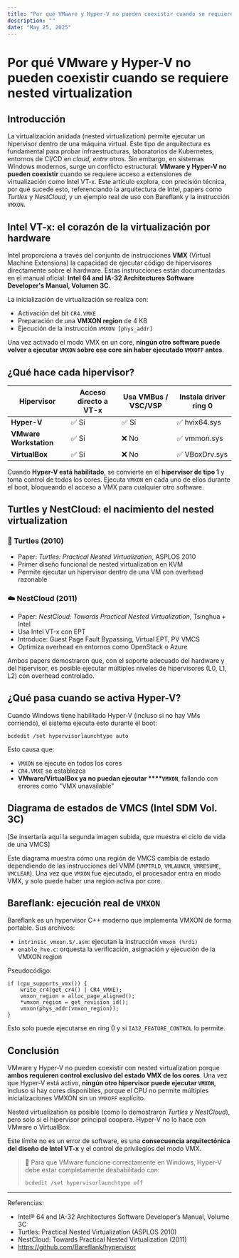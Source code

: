 ```yaml
---
title: "Por qué VMware y Hyper-V no pueden coexistir cuando se requiere nested virtualization"
description: ""
date: "May 25, 2025"
---
```


# Por qué VMware y Hyper-V no pueden coexistir cuando se requiere nested virtualization

## Introducción

La virtualización anidada (nested virtualization) permite ejecutar un hipervisor dentro de una máquina virtual. Este tipo de arquitectura es fundamental para probar infraestructuras, laboratorios de Kubernetes, entornos de CI/CD e*n cloud, entre* otros. Sin embargo, en sistemas Windows modernos, surge un conflicto estructural: **VMware y Hyper-V no pueden coexistir** cuando se requiere acceso a extensiones de virtualización como Intel VT-x. Este artículo explora, con precisión técnica, por qué sucede esto, referenciando la arquitectura de Intel, papers como *Turtles* y *NestCloud*, y un ejemplo real de uso con Bareflank y la instrucción `VMXON`.

## Intel VT-x: el corazón de la virtualización por hardware

Intel proporciona a través del conjunto de instrucciones **VMX** (Virtual Machine Extensions) la capacidad de ejecutar código de hipervisores directamente sobre el hardware. Estas instrucciones están documentadas en el manual oficial: **Intel 64 and IA-32 Architectures Software Developer's Manual, Volumen 3C**.

La inicialización de virtualización se realiza con:

- Activación del bit `CR4.VMXE`
- Preparación de una **VMXON region** de 4 KB
- Ejecución de la instrucción `VMXON [phys_addr]`

Una vez activado el modo VMX en un core, **ningún otro software puede volver a ejecutar `VMXON` sobre ese core sin haber ejecutado `VMXOFF` antes**.

## ¿Qué hace cada hipervisor?

| Hipervisor | Acceso directo a VT-x | Usa VMBus / VSC/VSP | Instala driver ring 0 |
| --- | --- | --- | --- |
| **Hyper-V** | ✅ Sí | ✅ Sí | ✅ hvix64.sys |
| **VMware Workstation** | ✅ Sí | ❌ No | ✅ vmmon.sys |
| **VirtualBox** | ✅ Sí | ❌ No | ✅ VBoxDrv.sys |

Cuando **Hyper-V está habilitado**, se convierte en el **hipervisor de tipo 1** y toma control de todos los cores. Ejecuta `VMXON` en cada uno de ellos durante el boot, bloqueando el acceso a VMX para cualquier otro software.

## Turtles y NestCloud: el nacimiento del nested virtualization

### 🐢 Turtles (2010)

- Paper: *Turtles: Practical Nested Virtualization*, ASPLOS 2010
- Primer diseño funcional de nested virtualization en KVM
- Permite ejecutar un hipervisor dentro de una VM con overhead razonable

### ☁️ NestCloud (2011)

- Paper: *NestCloud: Towards Practical Nested Virtualization*, Tsinghua + Intel
- Usa Intel VT-x con EPT
- Introduce: Guest Page Fault Bypassing, Virtual EPT, PV VMCS
- Optimiza overhead en entornos como OpenStack o Azure

Ambos papers demostraron que, con el soporte adecuado del hardware y del hipervisor, es posible ejecutar múltiples niveles de hipervisores (L0, L1, L2) con overhead controlado.

## ¿Qué pasa cuando se activa Hyper-V?

Cuando Windows tiene habilitado Hyper-V (incluso si no hay VMs corriendo), el sistema ejecuta esto durante el boot:

```
bcdedit /set hypervisorlaunchtype auto
```

Esto causa que:

- `VMXON` se ejecute en todos los cores
- `CR4.VMXE` se establezca
- **VMware/VirtualBox ya no puedan ejecutar ****`VMXON`**, fallando con errores como "VMX unavailable"

## Diagrama de estados de VMCS (Intel SDM Vol. 3C)

[Se insertaría aquí la segunda imagen subida, que muestra el ciclo de vida de una VMCS]

Este diagrama muestra cómo una región de VMCS cambia de estado dependiendo de las instrucciones del VMM (`VMPTRLD`, `VMLAUNCH`, `VMRESUME`, `VMCLEAR`). Una vez que `VMXON` fue ejecutado, el procesador entra en modo VMX, y solo puede haber una región activa por core.

## Bareflank: ejecución real de `VMXON`

Bareflank es un hypervisor C++ moderno que implementa VMXON de forma portable. Sus archivos:

- `intrinsic_vmxon.S/.asm`: ejecutan la instrucción `vmxon (%rdi)`
- `enable_hve.c`: orquesta la verificación, asignación y ejecución de la VMXON region

Pseudocódigo:

```
if (cpu_supports_vmx()) {
    write_cr4(get_cr4() | CR4_VMXE);
    vmxon_region = alloc_page_aligned();
    *vmxon_region = get_revision_id();
    vmxon(phys_addr(vmxon_region));
}
```

Esto solo puede ejecutarse en ring 0 y si `IA32_FEATURE_CONTROL` lo permite.

## Conclusión

VMware y Hyper-V no pueden coexistir con nested virtualization porque **ambos requieren control exclusivo del estado VMX de los cores**. Una vez que Hyper-V está activo, **ningún otro hipervisor puede ejecutar `VMXON`**, incluso si hay cores disponibles, porque el CPU no permite múltiples inicializaciones VMXON sin un `VMXOFF` explícito.

Nested virtualization es posible (como lo demostraron *Turtles* y *NestCloud*), pero solo si el hipervisor principal coopera. Hyper-V no lo hace con VMware o VirtualBox.

Este límite no es un error de software, es una **consecuencia arquitectónica del diseño de Intel VT-x** y el control de privilegios del modo VMX.

> 📌 Para que VMware funcione correctamente en Windows, Hyper-V debe estar completamente deshabilitado con:
> 
> 
> ```
> bcdedit /set hypervisorlaunchtype off
> ```
> 

---

Referencias:

- Intel® 64 and IA-32 Architectures Software Developer’s Manual, Volume 3C
- Turtles: Practical Nested Virtualization (ASPLOS 2010)
- NestCloud: Towards Practical Nested Virtualization (2011)
- https://github.com/Bareflank/hypervisor